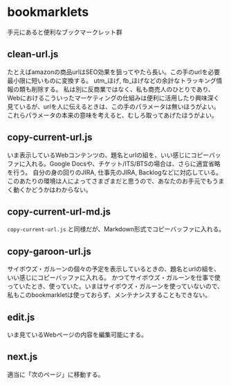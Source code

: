 # bookmarklets
手元にあると便利なブックマークレット群

## clean-url.js
たとえばamazonの商品urlはSEO効果を狙ってやたら長い。この手のurlを必要最小限に短いものに変換する。
utm_ほげ, fb_ほげなどの余計なトラッキング情報の類も削除する。
私は別に反商業ではなく、私も商売人のひとりであり、Webにおけるこういったマーケティングの仕組みは便利に活用したり興味深く見ているが、urlを人に伝えるときは、この手のパラメータは無いほうがよい。これらパラメータの本来の意味を考えると、むしろ取ってあげたほうがよい。

## copy-current-url.js
いま表示しているWebコンテンツの、題名とurlの組を、いい感じにコピーバッファに入れる。Google Docsや、チケット/ITS/BTSの場合は、さらに適宜省略を行う。
自分の身の回りのJIRA, 仕事先のJIRA, Backlogなどに対応している。このあたりの環境は人によってさまざまだと思うので、あなたのお手元でもうまく動くかどうかはわからない。

## copy-current-url-md.js
`copy-current-url.js` と同様だが、Markdown形式でコピーバッファに入れる。

## copy-garoon-url.js
サイボウズ・ガルーンの個々の予定を表示しているときの、題名とurlの組を、いい感じにコピーバッファに入れる。
かつてサイボウズ・ガルーンを仕事で使っていたとき、使っていた。いまはサイボウズ・ガルーンを使っていないので、私もこのbookmarkletは使っておらず、メンテナンスすることもできない。

## edit.js
いま見ているWebページの内容を編集可能にする。

## next.js
適当に「次のページ」に移動する。
